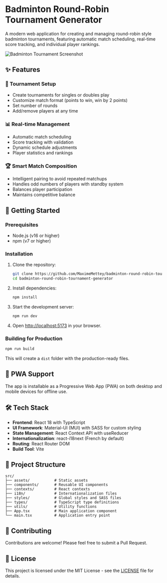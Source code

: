 # Badminton Round-Robin Tournament Generator

A modern web application for creating and managing round-robin style badminton tournaments, featuring automatic match scheduling, real-time score tracking, and individual player rankings.

![Badminton Tournament Screenshot](screenshot.png)

## ✨ Features

### 🏸 Tournament Setup
- Create tournaments for singles or doubles play
- Customize match format (points to win, win by 2 points)
- Set number of rounds
- Add/remove players at any time

### 📊 Real-time Management
- Automatic match scheduling
- Score tracking with validation
- Dynamic schedule adjustments
- Player statistics and rankings

### 🏆 Smart Match Composition
- Intelligent pairing to avoid repeated matchups
- Handles odd numbers of players with standby system
- Balances player participation
- Maintains competitive balance

## 🚀 Getting Started

### Prerequisites
- Node.js (v16 or higher)
- npm (v7 or higher)

### Installation

1. Clone the repository:
   ```bash
   git clone https://github.com/MaximeMettey/badminton-round-robin-tournament-generator.git
   cd badminton-round-robin-tournament-generator
   ```

2. Install dependencies:
   ```bash
   npm install
   ```

3. Start the development server:
   ```bash
   npm run dev
   ```

4. Open [http://localhost:5173](http://localhost:5173) in your browser.

### Building for Production

```bash
npm run build
```

This will create a `dist` folder with the production-ready files.

## 📱 PWA Support

The app is installable as a Progressive Web App (PWA) on both desktop and mobile devices for offline use.

## 🛠 Tech Stack
- **Frontend**: React 18 with TypeScript
- **UI Framework**: Material-UI (MUI) with SASS for custom styling
- **State Management**: React Context API with useReducer
- **Internationalization**: react-i18next (French by default)
- **Routing**: React Router DOM
- **Build Tool**: Vite

## 📁 Project Structure
```
src/
├── assets/           # Static assets
├── components/       # Reusable UI components
├── contexts/         # React contexts
├── i18n/             # Internationalization files
├── styles/           # Global styles and SASS files
├── types/            # TypeScript type definitions
├── utils/            # Utility functions
├── App.tsx           # Main application component
└── main.tsx          # Application entry point
```

## 🤝 Contributing

Contributions are welcome! Please feel free to submit a Pull Request.

## 📄 License

This project is licensed under the MIT License - see the [LICENSE](LICENSE) file for details.